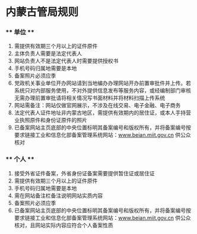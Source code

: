 # 内蒙古管局规则

<!-- tabs:start -->

### ** 单位 **

1. 需提供有效期三个月以上的证件原件                                                                                                 
2. 主体负责人需要是法定代表人
3. 网站负责人不是法定代表人时需要提供授权书
4. 手机号码归属地需要是本地 
5. 备案照片必须应季                                                                                     
6. 党政机关事业单位开办网站请到当地编办办理网站开办前置审批件并上传。若系统只对内部服务使用，不对外提供信息发布等服务内容，或经编制部门审核无需办理前置审批请将相关情况写书面材料并将材料扫描上传系统                                                                 
7. 网站需备注：网站仅做官网展示，不涉及在线交易、电子金融、电子商务
8. 法定代表人证件地址非内蒙古地区，需提供有效期内的居住证，或本人手持营业执照原件和身份证原件的照片
9. 已备案网站主页底部的中央位置标明其备案编号和版权所有，并将备案编号按要求链接工业和信息化部备案管理系统网站：www.beian.miit.gov.cn 供公众核对 

### ** 个人 **  

1. 接受外省证件备案，外省身份证备案需要提供暂住证或居住证                             
2. 需提供有效期三个月以上的证件原件
3. 手机号码归属地需要是本地
4. 需在网站备注栏备注说明网站实质内容                                                                                      
5. 备案照片必须应季                                                                                              
6. 已备案网站主页底部的中央位置标明其备案编号和版权所有，并将备案编号按要求链接工业和信息化部备案管理系统网站：www.beian.miit.gov.cn 供公众核对，且网站实际内容应符合个人备案性质                                

<!-- tabs:end -->




